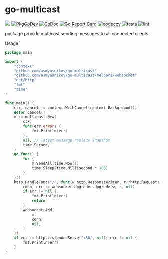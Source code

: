 # go-multicast

[<img src="https://api.travis-ci.org/asmyasnikov/go-multicast.svg?branch=master">](https://travis-ci.org/github/asmyasnikov/go-multicast)
[![PkgGoDev](https://pkg.go.dev/badge/github.com/asmyasnikov/go-multicast)](https://pkg.go.dev/github.com/asmyasnikov/go-multicast)
[![GoDoc](https://godoc.org/github.com/asmyasnikov/go-multicast?status.svg)](https://godoc.org/github.com/asmyasnikov/go-multicast)
[![Go Report Card](https://goreportcard.com/badge/github.com/asmyasnikov/go-multicast)](https://goreportcard.com/report/github.com/asmyasnikov/go-multicast)
[![codecov](https://codecov.io/gh/asmyasnikov/go-multicast/branch/master/graph/badge.svg)](https://codecov.io/gh/asmyasnikov/go-multicast)
![tests](https://github.com/asmyasnikov/go-multicast/workflows/tests/badge.svg?branch=master)
![lint](https://github.com/asmyasnikov/go-multicast/workflows/lint/badge.svg?branch=master)

package provide multicast sending messages to all connected clients

Usage:

```go
package main

import (
	"context"
	"github.com/asmyasnikov/go-multicast"
	"github.com/asmyasnikov/go-multicast/helpers/websocket"
	"net/http"
	"fmt"
	"time"
)

func main() {
	ctx, cancel := context.WithCancel(context.Background())
	defer cancel()
	m := multicast.New(
		ctx,
		func(err error) {
			fmt.Println(err)
		},
		nil, // latest message replace snapshot
		time.Second,
	)
	go func() {
		for {
			m.SendAll(time.Now())
			time.Sleep(time.Millisecond * 100)
		}
	}()
	http.HandleFunc("/", func(w http.ResponseWriter, r *http.Request) {
		conn, err := websocket.Upgrader.Upgrade(w, r, nil)
		if err != nil {
			fmt.Println(err)
			return
		}
		websocket.Add(
			m,
			conn,
			nil,
		)
	})
	if err := http.ListenAndServe(":80", nil); err != nil {
		fmt.Println(err)
	}
}
```
